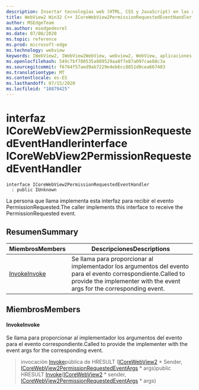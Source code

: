 ```yaml
---
description: Insertar tecnologías web (HTML, CSS y JavaScript) en las aplicaciones nativas con el control Microsoft Edge WebView2
title: WebView2 Win32 C++ ICoreWebView2PermissionRequestedEventHandler
author: MSEdgeTeam
ms.author: msedgedevrel
ms.date: 07/08/2020
ms.topic: reference
ms.prod: microsoft-edge
ms.technology: webview
keywords: IWebView2, IWebView2WebView, webview2, WebView, aplicaciones Win32, Win32, Edge, ICoreWebView2, ICoreWebView2Controller, control de explorador, HTML Edge, ICoreWebView2PermissionRequestedEventHandler
ms.openlocfilehash: 549c7bf780535a889529aa8f7e87a097cae88c3a
ms.sourcegitcommit: f6764f57aed9ab7229e4eb6cc8851d0cea667403
ms.translationtype: MT
ms.contentlocale: es-ES
ms.lasthandoff: 07/15/2020
ms.locfileid: "10879425"
---
```

# <span data-ttu-id="e66c5-104">interfaz ICoreWebView2PermissionRequestedEventHandler</span><span class="sxs-lookup"><span data-stu-id="e66c5-104">interface ICoreWebView2PermissionRequestedEventHandler</span></span> 

```
interface ICoreWebView2PermissionRequestedEventHandler
  : public IUnknown
```

<span data-ttu-id="e66c5-105">La persona que llama implementa esta interfaz para recibir el evento PermissionRequested.</span><span class="sxs-lookup"><span data-stu-id="e66c5-105">The caller implements this interface to receive the PermissionRequested event.</span></span>

## <span data-ttu-id="e66c5-106">Resumen</span><span class="sxs-lookup"><span data-stu-id="e66c5-106">Summary</span></span>

 <span data-ttu-id="e66c5-107">Miembros</span><span class="sxs-lookup"><span data-stu-id="e66c5-107">Members</span></span>                        | <span data-ttu-id="e66c5-108">Descripciones</span><span class="sxs-lookup"><span data-stu-id="e66c5-108">Descriptions</span></span>
--------------------------------|---------------------------------------------
[<span data-ttu-id="e66c5-109">Invoke</span><span class="sxs-lookup"><span data-stu-id="e66c5-109">Invoke</span></span>](#invoke) | <span data-ttu-id="e66c5-110">Se llama para proporcionar al implementador los argumentos del evento para el evento correspondiente.</span><span class="sxs-lookup"><span data-stu-id="e66c5-110">Called to provide the implementer with the event args for the corresponding event.</span></span>

## <span data-ttu-id="e66c5-111">Miembros</span><span class="sxs-lookup"><span data-stu-id="e66c5-111">Members</span></span>

#### <span data-ttu-id="e66c5-112">Invoke</span><span class="sxs-lookup"><span data-stu-id="e66c5-112">Invoke</span></span> 

<span data-ttu-id="e66c5-113">Se llama para proporcionar al implementador los argumentos del evento para el evento correspondiente.</span><span class="sxs-lookup"><span data-stu-id="e66c5-113">Called to provide the implementer with the event args for the corresponding event.</span></span>

> <span data-ttu-id="e66c5-114">invocación [Invoke](#invoke)pública de HRESULT ([ICoreWebView2](icorewebview2.md) \* Sender, [ICoreWebView2PermissionRequestedEventArgs](icorewebview2permissionrequestedeventargs.md) \* args)</span><span class="sxs-lookup"><span data-stu-id="e66c5-114">public HRESULT [Invoke](#invoke)([ICoreWebView2](icorewebview2.md) \* sender, [ICoreWebView2PermissionRequestedEventArgs](icorewebview2permissionrequestedeventargs.md) \* args)</span></span>

